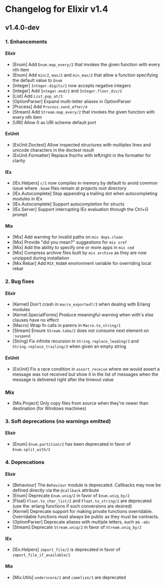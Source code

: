 # Changelog for Elixir v1.4

## v1.4.0-dev

### 1. Enhancements

#### Elixir

  * [Enum] Add `Enum.map_every/2` that invokes the given function with every nth item
  * [Enum] Add `min/2`, `max/2` and `min_max/2` that allow a function specifying the default value to `Enum`
  * [Integer] `Integer.digits/2` now accepts negative integers
  * [Integer] Add `Integer.mod/2` and `Integer.floor_div/2`
  * [List] Add `List.pop_at/3`
  * [OptionParser] Expand multi-letter aliases in OptionParser
  * [Process] Add `Process.send_after/4`
  * [Stream] Add `Stream.map_every/2` that invokes the given function with every nth item
  * [URI] Allow 0 as URI scheme default port

#### ExUnit

  * [ExUnit.Doctest] Allow inspected structures with multiples lines and unicode characters in the doctest result
  * [ExUnit.Formatter] Replace lhs/rhs with left/right in the formatter for clarity

#### IEx

  * [IEx.Helpers] `c/1` now compiles in memory by default to avoid common issue where `.beam` files remain at projects root directory
  * [IEx.Autocomplete] Stop appending a trailing dot when autocompleting modules in IEx
  * [IEx.Autocomplete] Support autocompletion for structs
  * [IEx.Server] Support interrupting IEx evaluation through the Ctrl+G prompt

#### Mix

  * [Mix] Add warning for invalid paths on `mix deps.clean`
  * [Mix] Provide "did you mean?" suggestions for `mix xref`
  * [Mix] Add the ability to specify one or more apps in `mix cmd`
  * [Mix] Compress archive files built by `mix archive` as they are now unzipped during installation
  * [Mix.Rebar] Add `MIX_REBAR` environment variable for overriding local rebar

### 2. Bug fixes

#### Elixir

  * [Kernel] Don't crash in `macro_exported?/3` when dealing with Erlang modules
  * [Kernel.SpecialForms] Produce meaningful warning when with's else clauses have no effect
  * [Macro] Wrap fn calls in parens in `Macro.to_string/1`
  * [Stream] Ensure `Stream.take/2` does not consume next element on `:suspend`
  * [String] Fix infinite recursion in `String.replace_leading/3` and `String.replace_trailing/3` when given an empty string

#### ExUnit

  * [ExUnit] Fix a race condition in `assert_receive` where we would assert a message was not received but show it in the list of messages when the message is delivered right after the timeout value

### Mix

  * [Mix.Project] Only copy files from source when they're newer than destination (for Windows machines)

### 3. Soft deprecations (no warnings emitted)

#### Elixir

  * [Enum] `Enum.partition/2` has been deprecated in favor of `Enum.split_with/2`

### 4. Deprecations

#### Elixir

  * [Behaviour] The `Behaviour` module is deprecated. Callbacks may now be defined directly via the `@callback` attribute
  * [Enum] Deprecate `Enum.uniq/2` in favor of `Enum.uniq_by/2`
  * [Float] `Float.to_char_list/2` and `Float.to_string/2` are deprecated (use the :erlang functions if such conversions are desired)
  * [Kernel] Deprecate support for making private functions overridable. Overridable functions must always be public as they must be contracts.
  * [OptionParser] Deprecate aliases with multiple letters, such as `-abc`
  * [Stream] Deprecate `Stream.uniq/2` in favor of `Stream.uniq_by/2`

#### IEx

  * [IEx.Helpers] `import_file/2` is deprecated in favor of `import_file_if_available/1`

#### Mix

  * [Mix.Utils] `underscore/1` and `camelize/1` are deprecated
